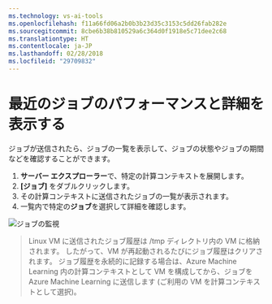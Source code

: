 ```yaml
---
ms.technology: vs-ai-tools
ms.openlocfilehash: f11a66fd06a2b0b3b23d35c3153c5dd26fab282e
ms.sourcegitcommit: 8cbe6b38b810529a6c364d0f1918e5c71dee2c68
ms.translationtype: HT
ms.contentlocale: ja-JP
ms.lasthandoff: 02/28/2018
ms.locfileid: "29709832"
---
```

# <a name="view-recent-job-performance-and-details"></a>最近のジョブのパフォーマンスと詳細を表示する
ジョブが送信されたら、ジョブの一覧を表示して、ジョブの状態やジョブの期間などを確認することができます。

1. **サーバー エクスプローラー**で、特定の計算コンテキストを展開します。
1. **[ジョブ]** をダブルクリックします。
1. その計算コンテキストに送信されたジョブの一覧が表示されます。
1. 一覧内で特定の**ジョブ**を選択して詳細を確認します。

![ジョブの監視](media\job-details\monitor-jobs.png)

> Linux VM に送信されたジョブ履歴は /tmp ディレクトリ内の VM に格納されます。 したがって、VM が再起動されるたびにジョブ履歴はクリアされます。 ジョブ履歴を永続的に記録する場合は、Azure Machine Learning 内の計算コンテキストとして VM を構成してから、ジョブを Azure Machine Learning に送信します (ご利用の VM を計算コンテキストとして選択)。